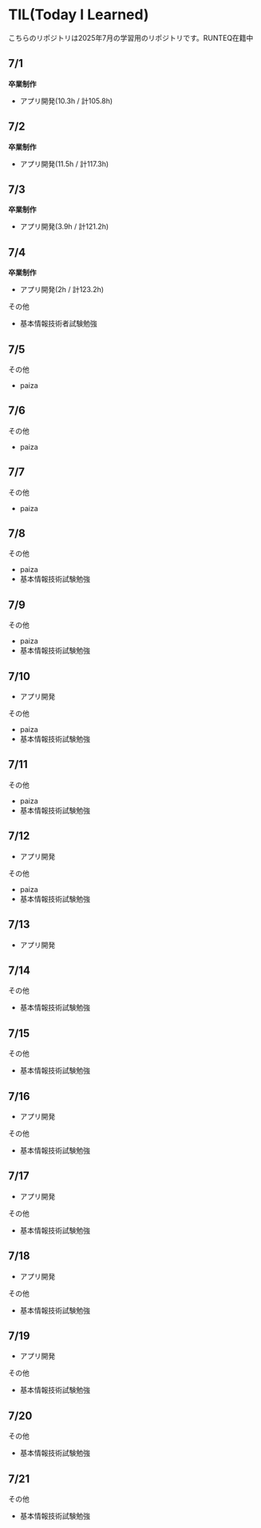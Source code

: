 # TIL(Today I Learned)

こちらのリポジトリは2025年7月の学習用のリポジトリです。RUNTEQ在籍中

## 7/1
**卒業制作**

- アプリ開発(10.3h / 計105.8h)

## 7/2
**卒業制作**

- アプリ開発(11.5h / 計117.3h)

## 7/3
**卒業制作**

- アプリ開発(3.9h / 計121.2h)

## 7/4
**卒業制作**

- アプリ開発(2h / 計123.2h)

その他
- 基本情報技術者試験勉強

## 7/5
その他

- paiza

## 7/6
その他

- paiza

## 7/7
その他

- paiza

## 7/8
その他

- paiza
- 基本情報技術試験勉強

## 7/9
その他

- paiza
- 基本情報技術試験勉強

## 7/10

- アプリ開発

その他

- paiza
- 基本情報技術試験勉強

## 7/11
その他

- paiza
- 基本情報技術試験勉強

## 7/12

- アプリ開発

その他

- paiza
- 基本情報技術試験勉強

## 7/13

- アプリ開発

## 7/14
その他

- 基本情報技術試験勉強

## 7/15
その他

- 基本情報技術試験勉強

## 7/16

- アプリ開発

その他

- 基本情報技術試験勉強

## 7/17

- アプリ開発

その他

- 基本情報技術試験勉強

## 7/18

- アプリ開発

その他

- 基本情報技術試験勉強

## 7/19

- アプリ開発

その他

- 基本情報技術試験勉強

## 7/20

その他

- 基本情報技術試験勉強

## 7/21

その他

- 基本情報技術試験勉強
